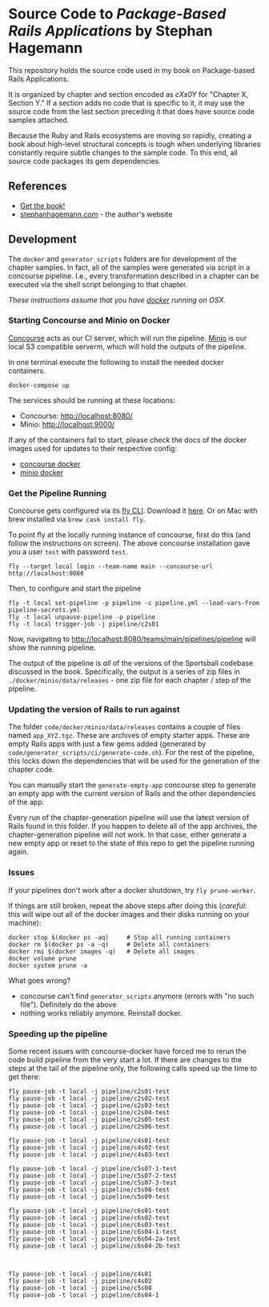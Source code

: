 # Source Code to _Package-Based Rails Applications_ by Stephan Hagemann

This repository holds the source code used in my book on Package-based Rails Applications.

It is organized by chapter and section encoded as _cXs0Y_ for "Chapter X, Section Y." If a section adds no code that is
specific to it, it may use the source code from the last section preceding it that does have source code samples attached.

Because the Ruby and Rails ecosystems are moving so rapidly, creating a book about high-level structural concepts is
tough when underlying libraries constantly require subtle changes to the sample code. To this end, all source code packages its gem dependencies.

## References

* [Get the book!](https://gradualmodularity.com)
* [stephanhagemann.com](http://stephanhagemann.com) - the author's website

## Development

The `docker` and `generator_scripts` folders are for development of the chapter samples. In fact, all of the samples
were generated via script in a concourse pipeline. I.e., every transformation described in a chapter
can be executed via the shell script belonging to that chapter.

*These instructions assume that you have [docker](https://www.docker.com/) running on OSX.*

### Starting Concourse and Minio on Docker

[Concourse](https://github.com/concourse/concourse) acts as our CI server, which will run the pipeline.
[Minio](https://github.com/minio/minio) is our local S3 compatible serverm, which will hold the outputs of the pipeline.

In one terminal execute the following to install the needed docker containers.
~~~~~~~~
docker-compose up
~~~~~~~~

The services should be running at these locations:

* Concourse: [http://localhost:8080/](http://localhost:8080/)
* Minio: [http://localhost:9000/](http://localhost:9000/)

If any of the containers fail to start, please check the docs of the docker images used for updates to their respective config:

* [concourse docker](https://github.com/concourse/concourse-docker)
* [minio docker](https://github.com/minio/minio)

### Get the Pipeline Running

Concourse gets configured via its [fly CLI](https://concourse-ci.org/fly.html). Download it [here](https://concourse-ci.org/download.html). Or on Mac with brew installed via `brew cask install fly`.

To point fly at the locally running instance of concourse, first do this (and follow the instructions on screen). The above concourse installation gave you a user `test` with password `test`.
~~~~~~~~
fly --target local login --team-name main --concourse-url http://localhost:8080
~~~~~~~~

Then, to configure and start the pipeline
~~~~~~~~
fly -t local set-pipeline -p pipeline -c pipeline.yml --load-vars-from  pipeline-secrets.yml
fly -t local unpause-pipeline -p pipeline
fly -t local trigger-job -j pipeline/c2s01
~~~~~~~~

Now, navigating to [http://localhost:8080/teams/main/pipelines/pipeline](http://localhost:8080/teams/main/pipelines/pipeline) will show the running pipeline.

The output of the pipeline is *all* of the versions of the Sportsball codebase discussed in the book. Specifically, the output is a series of zip files in `./docker/minio/data/releases` - one zip file for each chapter / step of the pipeline.

### Updating the version of Rails to run against

The folder `code/docker/minio/data/releases` contains a couple of files named `app_XYZ.tgz`. These are archives of empty starter apps. These are empty Rails apps with just a few gems added (generated by `code/generator_scripts/ci/generate-code.sh`). For the rest of the pipeline, this locks down the dependencies that will be used for the generation of the chapter code.

You can manually start the `generate-empty-app` concourse step to generate an empty app with the current version of Rails and the other dependencies of the app.

Every run of the chapter-generation pipeline will use the latest version of Rails found in this folder. If you happen to delete all of the app archives, the chapter-generation pipeline will not work. In that case, either generate a new empty app or reset to the state of this repo to get the pipeline running again.

### Issues

If your pipelines don't work after a docker shutdown, try `fly prune-worker`.

If things are still broken, repeat the above steps after doing this (*careful*: this will wipe out all of the docker images and their disks running on your machine):
~~~~~~~~
docker stop $(docker ps -aq)     # Stop all running containers
docker rm $(docker ps -a -q)     # Delete all containers
docker rmi $(docker images -q)   # Delete all images
docker volume prune
docker system prune -a
~~~~~~~~

What goes wrong?

* concourse can't find `generator_scripts` anymore (errors with "no such file"). Definitely do the above
* nothing works reliably anymore. Reinstall docker.


### Speeding up the pipeline

Some recent issues with concourse-docker have forced me to rerun the code build pipeline from the very start a lot. If there are changes to the steps at the tail of the pipeline only, the following calls speed up the time to get there:

```
fly pause-job -t local -j pipeline/c2s01-test
fly pause-job -t local -j pipeline/c2s02-test
fly pause-job -t local -j pipeline/c2s03-test
fly pause-job -t local -j pipeline/c2s04-test
fly pause-job -t local -j pipeline/c2s05-test
fly pause-job -t local -j pipeline/c2s06-test

fly pause-job -t local -j pipeline/c4s01-test
fly pause-job -t local -j pipeline/c4s02-test
fly pause-job -t local -j pipeline/c4s03-test

fly pause-job -t local -j pipeline/c5s07-1-test
fly pause-job -t local -j pipeline/c5s07-2-test
fly pause-job -t local -j pipeline/c5s07-3-test
fly pause-job -t local -j pipeline/c5s08-test
fly pause-job -t local -j pipeline/c5s09-test

fly pause-job -t local -j pipeline/c6s01-test
fly pause-job -t local -j pipeline/c6s02-test
fly pause-job -t local -j pipeline/c6s03-test
fly pause-job -t local -j pipeline/c6s04-1-test
fly pause-job -t local -j pipeline/c6s04-2a-test
fly pause-job -t local -j pipeline/c6s04-2b-test



fly pause-job -t local -j pipeline/c4s01
fly pause-job -t local -j pipeline/c4s02
fly pause-job -t local -j pipeline/c5s08
fly pause-job -t local -j pipeline/c6s04-1
```